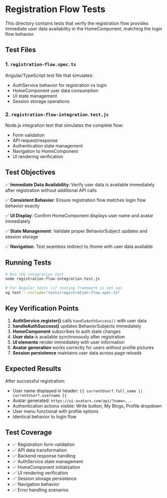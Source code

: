 # Registration Flow Tests

This directory contains tests that verify the registration flow provides immediate user data availability in the HomeComponent, matching the login flow behavior.

## Test Files

### 1. `registration-flow.spec.ts`
Angular/TypeScript test file that simulates:
- AuthService behavior for registration vs login
- HomeComponent user data consumption
- UI state management
- Session storage operations

### 2. `registration-flow-integration.test.js`
Node.js integration test that simulates the complete flow:
- Form validation
- API request/response
- Authentication state management
- Navigation to HomeComponent
- UI rendering verification

## Test Objectives

✅ **Immediate Data Availability**: Verify user data is available immediately after registration without additional API calls

✅ **Consistent Behavior**: Ensure registration flow matches login flow behavior exactly

✅ **UI Display**: Confirm HomeComponent displays user name and avatar immediately

✅ **State Management**: Validate proper BehaviorSubject updates and session storage

✅ **Navigation**: Test seamless redirect to /home with user data available

## Running Tests

```bash
# Run the integration test
node registration-flow-integration.test.js

# For Angular tests (if testing framework is set up)
ng test --include="tests/registration-flow.spec.ts"
```

## Key Verification Points

1. **AuthService.register()** calls `handleAuthSuccess()` with user data
2. **handleAuthSuccess()** updates BehaviorSubjects immediately
3. **HomeComponent** subscribes to auth state changes
4. **User data** is available synchronously after registration
5. **UI elements** render immediately with user information
6. **Avatar generation** works correctly for users without profile pictures
7. **Session persistence** maintains user data across page reloads

## Expected Results

After successful registration:
- User name displayed in header: `{{ currentUser?.full_name || currentUser?.username }}`
- Avatar generated: `https://ui-avatars.com/api/?name=...`
- Authentication actions visible: Write button, My Blogs, Profile dropdown
- User menu functional with profile options
- Identical behavior to login flow

## Test Coverage

- ✅ Registration form validation
- ✅ API data transformation
- ✅ Backend response handling
- ✅ AuthService state management
- ✅ HomeComponent initialization
- ✅ UI rendering verification
- ✅ Session storage persistence
- ✅ Navigation behavior
- ✅ Error handling scenarios


